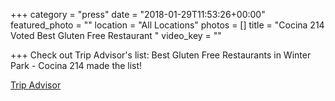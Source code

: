 +++
category = "press"
date = "2018-01-29T11:53:26+00:00"
featured_photo = ""
location = "All Locations"
photos = []
title = "Cocina 214 Voted Best Gluten Free Restaurant "
video_key = ""

+++
Check out Trip Advisor's list: Best Gluten Free Restaurants in Winter Park - Cocina 214 made the list! 

[Trip Advisor](https://www.tripadvisor.com/Restaurants-g34747-zfz10992-Winter_Park_Florida.html) 